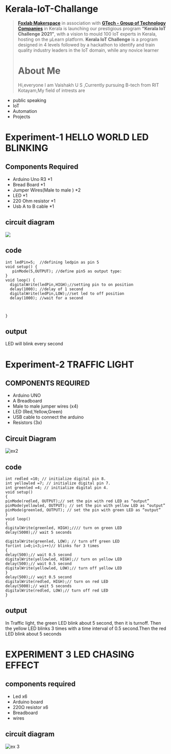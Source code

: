 # Kerala-IoT-Challange
> [**Foxlab Makerspace**](https://www.facebook.com/foxlabmakerspace/) in association with [**GTech - Group of Technology Companies**](https://atfg.gtechindia.org/) in Kerala is launching our prestigious program **“Kerala IoT Challenge 2021”**, with a vision to mould 100 IoT experts in Kerala, hosting on the µLearn platform. **Kerala IoT Challenge** is a program designed in 4 levels followed by a hackathon to identify and train quality industry leaders in the IoT domain, while any novice learner 
> # About Me 
> Hi,everyone I am Vaishakh U S ,Currently pursuing B-tech from RIT Kotayam,My field of intrests are
* public speaking
* IoT
* Automation
* Projects 

# Experiment-1 HELLO WORLD LED BLINKING
## Components Required
* Arduino Uno R3 *1
* Bread Board *1
* Jumper Wires(Male to male ) *2
* LED *1
* 220 Ohm resistor *1
* Usb A to B cable *1
## circuit diagram 
![](https://user-images.githubusercontent.com/95710924/153770168-8d2d390e-2e3d-4d3a-95f7-34660651d5c1.png)
## code
``` 
int ledPin=5;  //defining ledpin as pin 5
void setup() {
   pinMode(5,OUTPUT); //define pin5 as output type: 
}
void loop() {
  digitalWrite(ledPin,HIGH);//setting pin to on position
  delay(1000); //delay of 1 second
  digitalWrite(ledPin,LOW);//set led to off position
  delay(1000); //wait for a second
  
  

}
```
## output 
LED will blink every second

# Experiment-2  TRAFFIC LIGHT
## COMPONENTS REQUIRED
* Arduino UNO
* A Breadboard
* Male to male jumper wires (x4)
* LED (Red,Yellow,Green)
* USB cable to connect the arduino
* Resistors (3x)
## Circuit Diagram
![ex2](https://user-images.githubusercontent.com/95710924/154120563-dc9b72f3-7445-42c7-939d-19ef4aab790a.png)
## code
```
int redled =10; // initialize digital pin 8.
int yellowled =7; // initialize digital pin 7.
int greenled =4; // initialize digital pin 4.
void setup()
{
pinMode(redled, OUTPUT);// set the pin with red LED as “output”
pinMode(yellowled, OUTPUT); // set the pin with yellow LED as “output”
pinMode(greenled, OUTPUT); // set the pin with green LED as “output”
}
void loop()
{
digitalWrite(greenled, HIGH);//// turn on green LED
delay(5000);// wait 5 seconds

digitalWrite(greenled, LOW); // turn off green LED
for(int i=0;i<3;i++)// blinks for 3 times
{
delay(500);// wait 0.5 second
digitalWrite(yellowled, HIGH);// turn on yellow LED
delay(500);// wait 0.5 second
digitalWrite(yellowled, LOW);// turn off yellow LED
} 
delay(500);// wait 0.5 second
digitalWrite(redled, HIGH);// turn on red LED
delay(5000);// wait 5 seconds
digitalWrite(redled, LOW);// turn off red LED
}
```
## output 
In Traffic light, the green LED blink about 5 second, then it is turnoff. Then the yellow LED blinks 3 times with a time interval of 0.5 second.Then the red LED blink about 5 seconds


# EXPERIMENT 3  LED CHASING EFFECT
## components required 
* Led x6
* Arduino board
* 220Ω resistor x6
* Breadboard
* wires
## circuit diagram
![ex 3](https://user-images.githubusercontent.com/95710924/154127155-acbd4c07-0b9a-4f9e-af69-f8a1c18b7366.png)



